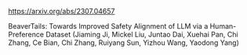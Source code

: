 https://arxiv.org/abs/2307.04657

BeaverTails: Towards Improved Safety Alignment of LLM via a Human-Preference Dataset (Jiaming Ji, Mickel Liu, Juntao Dai, Xuehai Pan, Chi Zhang, Ce Bian, Chi Zhang, Ruiyang Sun, Yizhou Wang, Yaodong Yang)